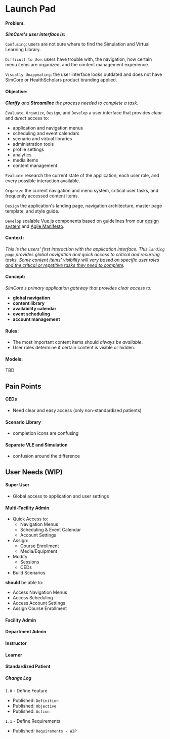 Launch Pad
===

#### Problem:

*__SimCore's user interface is:__*

<!-- (Why is it confusing? Is this the right word to use?) -->
`Confusing`: users are not sure where to find the Simulation and Virtual Learning Library.

<!-- (Why is it difficult to use?) -->
`Difficult to Use`: users have trouble with, the navigation, how certain menu items are organized, and the content management experience.

<!-- (How/Why is this visually unappealing?) -->
`Visually Unappealing`: the user interface looks outdated and does not have SimCore or HealthScholars product branding applied.

#### Objective:

<!-- Provide _clear_ and _cohesive_ access to: `app/navigation menus` , `scheduling calendars` , `administration tools` , `content management` , and `analytics`. -->

*__Clarify__ and __Streamline__ the process needed to complete a task.*

`Evaluate`, `Organize`, `Design`, and `Develop` a user interface that provides _clear_ and _direct_ access to:

- application and navigation menus
- scheduling and event calendars
- scenario and virtual libraries
- administration tools
- profile settings
- analytics
- media items
- content management

`Evaluate` research the current state of the application, each user role, and every possible interaction available.

`Organize` the current navigation and menu system, critical user tasks, and frequently accessed content items.

`Design` the application's landing page, navigation architecture, master page template, and style guide.

`Develop` scalable Vue.js components based on guidelines from our [design system](https://docs.healthscholars.com/showfile/Development/Design%20System.html) and [Agile Manifesto](https://docs.healthscholars.com/showfile/Development/Agile%20Manifesto%20Team%20Notes.html).


#### Context:

<!-- `Evaluate`, `Organize`, `Design`, and `Develop` a _user interface_ and _navigation_ system based on the following specific __*user needs*__. -->

_This is the users' first interaction with the application interface. This `landing page` provides global navigation and quick access to critical and recurring tasks. <u>Some content items' visibility will vary based on specific user roles and the critical or repetitive tasks they need to complete</u>._

#### Concept:

*SimCore's primary application gateway that provides clear access to:*

- __global navigation__
- __content library__
- __availability calendar__
- __event scheduling__
- __account management__

<!-- > __SimCore's primary application gateway. This is the users' first interaction with the interface and will serve as the global, _*navigation system,*_ _* account management tool,*_ and _*content library portal.*___  -->

#### Rules:

- The most important content items should *always be available*.
- User roles determine if certain content is visible or hidden.

<!-- *The `Launch Pad` must allow the user to:*

- __perform their tasks more easily__
- __access critical content globally__
- __simplify login and registration process__ -->

#### Models:

TBD

##

## Pain Points

#### CEDs

- Need clear and easy access (only non-standardized patients)

#### Scenario Library

- completion icons are confusing

#### Separate VLE and Simulation

- confusion around the difference

## User Needs (WIP)

#### Super User

- Global access to application and user settings

#### Multi-Facility Admin

- Quick Access to:
  - Navigation Menus
  - Scheduling & Event Calendar
  - Account Settings
- Assign:
  - Course Enrollment
  - Media/Equipment
- Modify
  - Sessions
  - CEDs
- Build Scenarios

__should__ be able to:

- Access Navigation Menus
- Access Scheduling
- Access Account Settings
- Assign Course Enrollment

#### Facility Admin

#### Department Admin

#### Instructor

#### Learner

#### Standardized Patient

##### Change Log

[comment]: # (2018-02-02 - Eric Thayer)

`1.0` - Define Feature

- Published: `Definition`
- Published: `Objective`
- Published: `Action`

[comment]: # (2018-02-02 - Eric Thayer)

`1.1` - Define Requirements

- Published: `Requirements - WIP`
